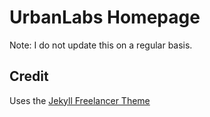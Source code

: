 # UrbanLabs Homepage

Note: I do not update this on a regular basis.  

## Credit 
Uses the [Jekyll Freelancer Theme](https://jeromelachaud.github.io/freelancer-theme)

